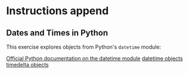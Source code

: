 # Instructions append

## Dates and Times in Python

This exercise explores objects from Python's `datetime` module:

[Official Python documentation on the datetime module](https://docs.python.org/3.9/library/datetime.html#module-datetime)
[datetime objects](https://docs.python.org/3.9/library/datetime.html#datetime.datetime)
[timedelta objects](https://docs.python.org/3.9/library/datetime.html#timedelta-objects)